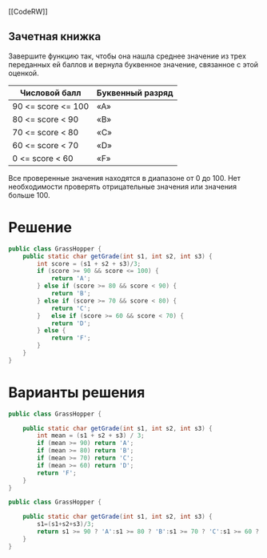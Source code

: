 [[CodeRW]]

## Зачетная книжка

Завершите функцию так, чтобы она нашла среднее значение из трех переданных ей баллов и вернула буквенное значение, связанное с этой оценкой.

| Числовой балл      | Буквенный разряд |
| ------------------ | ---------------- |
| 90 <= score <= 100 | «А»              |
| 80 <= score < 90   | «В»              |
| 70 <= score < 80   | «С»              |
| 60 <= score < 70   | «D»              |
| 0 <= score < 60    | «F»              |

Все проверенные значения находятся в диапазоне от 0 до 100. Нет необходимости проверять отрицательные значения или значения больше 100.

# Решение

```java ignore
public class GrassHopper {  
    public static char getGrade(int s1, int s2, int s3) {  
        int score = (s1 + s2 + s3)/3;  
        if (score >= 90 && score <= 100) {  
            return 'A';  
        } else if (score >= 80 && score < 90) {  
            return 'B';  
        } else if (score >= 70 && score < 80) {  
            return 'C';  
        }   else if (score >= 60 && score < 70) {  
            return 'D';  
        } else {  
            return 'F';  
        }  
    }  
}
```

# Варианты решения

```java ignore
public class GrassHopper {

    public static char getGrade(int s1, int s2, int s3) {
        int mean = (s1 + s2 + s3) / 3;
        if (mean >= 90) return 'A';
        if (mean >= 80) return 'B';
        if (mean >= 70) return 'C';
        if (mean >= 60) return 'D';
        return 'F';
    }
}
```

```java ignore
public class GrassHopper {

    public static char getGrade(int s1, int s2, int s3) {
        s1=(s1+s2+s3)/3;
        return s1 >= 90 ? 'A':s1 >= 80 ? 'B':s1 >= 70 ? 'C':s1 >= 60 ? 'D':'F';
    }
}
```
